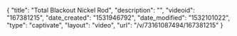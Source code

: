 {
    "title": "Total Blackout Nickel Rod",
    "description": "",
    "videoid": "167381215",
    "date_created": "1531946792",
    "date_modified": "1532101022",
    "type": "captivate",
    "layout": "video",
    "url": "\/v\/73161087494\/167381215"
}